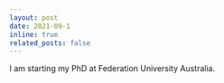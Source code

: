 ```yaml
---
layout: post
date: 2021-09-1
inline: true
related_posts: false
---
```


I am starting my PhD at Federation University Australia.
